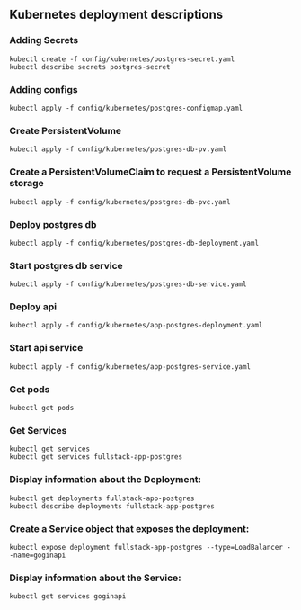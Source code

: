 ## Kubernetes deployment descriptions
### Adding Secrets
```shell script  
kubectl create -f config/kubernetes/postgres-secret.yaml  
kubectl describe secrets postgres-secret  
```
### Adding configs
```shell script
kubectl apply -f config/kubernetes/postgres-configmap.yaml
```
### Create PersistentVolume
```shell script
kubectl apply -f config/kubernetes/postgres-db-pv.yaml
```
### Create a PersistentVolumeClaim to request a PersistentVolume storage
```shell script
kubectl apply -f config/kubernetes/postgres-db-pvc.yaml
```
### Deploy postgres db
```shell script
kubectl apply -f config/kubernetes/postgres-db-deployment.yaml
```    
### Start postgres db service
```shell script
kubectl apply -f config/kubernetes/postgres-db-service.yaml
```
### Deploy api
```shell script
kubectl apply -f config/kubernetes/app-postgres-deployment.yaml
```
### Start api service
```shell script
kubectl apply -f config/kubernetes/app-postgres-service.yaml
```
### Get pods
```shell script
kubectl get pods
```    
### Get Services
```shell script
kubectl get services
kubectl get services fullstack-app-postgres
```
### Display information about the Deployment:
```shell script
kubectl get deployments fullstack-app-postgres
kubectl describe deployments fullstack-app-postgres
```
### Create a Service object that exposes the deployment:
```shell script
kubectl expose deployment fullstack-app-postgres --type=LoadBalancer --name=goginapi
```
### Display information about the Service:
```shell script
kubectl get services goginapi
```